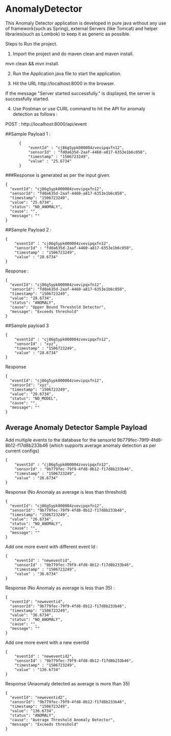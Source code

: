 # AnomalyDetector



This Anomaly Detector application is developed in pure java without any use of framework(such as Spring), external Servers (like Tomcat)
and helper libraries(such as Lombok) to keep it as generic as possible.


Steps to Run the project.

1) Import the project and do maven clean and maven install.

mvn clean && mvn install.

2) Run the Application.java file to start the application.

3) Hit the URL http://localhost:8000 in the browser.

If the message "Server started successfully." is displayed, the server is successfully started.

4) Use Postman or use CURL command to hit the API for anomaly detection as follows :

POST : http://localhost:8000/api/event

##Sample Payload 1 :

          {
              "eventId" : "cj86g5ypk000004zvevipqxfn12",
              "sensorId" : "fd0a635d-2aaf-4460-a817-6353e1b6c050",
              "timestamp" : "1506723249",
              "value" : "25.6734"
          }

###Response is generated as per the input given.

    {
      "eventId": "cj86g5ypk000004zvevipqxfn12",
      "sensorId": "fd0a635d-2aaf-4460-a817-6353e1b6c050",
      "timestamp": "1506723249",
      "value": "25.6734",
      "status": "NO_ANOMALY",
      "cause": "",
      "message": ""
    }


##Sample Payload 2 :

    {
        "eventId" : "cj86g5ypk000004zvevipqxfn12",
        "sensorId" : "fd0a635d-2aaf-4460-a817-6353e1b6c050",
        "timestamp" : "1506723249",
        "value" : "28.6734"
    }

Response :

    {
      "eventId": "cj86g5ypk000004zvevipqxfn12",
      "sensorId": "fd0a635d-2aaf-4460-a817-6353e1b6c050",
      "timestamp": "1506723249",
      "value": "28.6734",
      "status": "ANOMALY",
      "cause": "Upper Bound Threshold Detector",
      "message": "Exceeds threshold"
    }


##Sample payload 3

    {
        "eventId" : "cj86g5ypk000004zvevipqxfn12",
        "sensorId" : "xyz",
        "timestamp" : "1506723249",
        "value" : "28.6734"
    }

Response

    {
      "eventId": "cj86g5ypk000004zvevipqxfn12",
      "sensorId": "xyz",
      "timestamp": "1506723249",
      "value": "28.6734",
      "status": "NO_MODEL",
      "cause": "",
      "message": ""
    }



## Average Anomaly Detector Sample Payload

Add multiple events to the database for the sensorId 9b779fec-79f9-4fd8-8b12-f17d8b233b46 (which supports average anomaly detection as per current configs)

    {
        "eventId" : "cj86g5ypk000004zvevipqxfn12",
        "sensorId" : "9b779fec-79f9-4fd8-8b12-f17d8b233b46",
        "timestamp" : "1506723249",
        "value" : "26.6734"
    }

Response (No Anomaly as average is less than threshold)

    {
      "eventId": "cj86g5ypk000004zvevipqxfn12",
      "sensorId": "9b779fec-79f9-4fd8-8b12-f17d8b233b46",
      "timestamp": "1506723249",
      "value": "26.6734",
      "status": "NO_ANOMALY",
      "cause": "",
      "message": ""
    }


Add one more event with different event Id :

    {
        "eventId" : "neweventid",
        "sensorId" : "9b779fec-79f9-4fd8-8b12-f17d8b233b46",
        "timestamp" : "1506723249",
        "value" : "36.6734"
    }

Response (No Anomaly as average is less than 35) :

    {
      "eventId": "neweventid",
      "sensorId": "9b779fec-79f9-4fd8-8b12-f17d8b233b46",
      "timestamp": "1506723249",
      "value": "36.6734",
      "status": "NO_ANOMALY",
      "cause": "",
      "message": ""
    }

Add one more event with a new eventId

    {
        "eventId" : "neweventid2",
        "sensorId" : "9b779fec-79f9-4fd8-8b12-f17d8b233b46",
        "timestamp" : "1506723249",
        "value" : "136.6734"
    }

Response (Anaomaly detected as average is more than 35)

    {
      "eventId": "neweventid2",
      "sensorId": "9b779fec-79f9-4fd8-8b12-f17d8b233b46",
      "timestamp": "1506723249",
      "value": "136.6734",
      "status": "ANOMALY",
      "cause": "Average Threshold Anomaly Detector",
      "message": "Exceeds threshold"
    }

